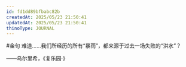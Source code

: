 ```yaml
---
id: fd1dd89bfbabc82b
createdAt: 2025/05/23 21:50:41
updatedAt: 2025/05/23 21:50:41
thinoType: JOURNAL
---
```

#金句 难道……我们所经历的所有“暴雨”，都来源于过去一场失败的“洪水”？

——乌尔里希，《复乐园·》
